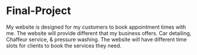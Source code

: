 # Final-Project
My website is designed for my customers to book appointment times with me.
The website will provide different that my business offers.
Car detailing, Chaffeur service, & pressure washing.
The website will have different time slots for clients to book the services they need. 
